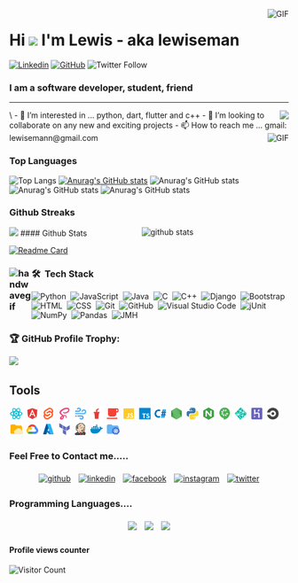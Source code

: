 <img align="right" alt="GIF" height="160px" src="https://octodex.github.com/images/daftpunktocat-guy.gif" />

# Hi <img src="https://media.giphy.com/media/hvRJCLFzcasrR4ia7z/giphy.gif" width="25px"> I'm Lewis - aka lewiseman

[![Linkedin](https://img.shields.io/badge/Linkedin-0077B5?style=for-the-badge&logo=linkedin&logoColor=white)](https://www.linkedin.com/in/lewis-m-547812213/)
[![GitHub](https://img.shields.io/badge/Github-100000?style=for-the-badge&logo=github&logoColor=white)](https://github.com/lewiseman)
![Twitter Follow](https://img.shields.io/twitter/follow/LewisM09829923?color=1DA1F2&logo=Twitter&style=for-the-badge)

### I am a software developer, student, friend
---
<img align="right" src="https://github-readme-stats.vercel.app/api?username=lewiseman&hide_border=true&show_icons=true&theme=radical&bg_color=00000000">
\
- 👀 I’m interested in ... python, dart, flutter and c++
- 💞️ I’m looking to collaborate on any new and exciting projects
- 📫 How to reach me ... gmail: lewisemann@gmail.com

<img align="right" alt="GIF" height="170px" src="https://media.giphy.com/media/J5B1Y8QZnzXXbLQIBu/giphy.gif" />


### Top Languages
 ![Top Langs](https://github-readme-stats.vercel.app/api/top-langs/?username=lewiseman&layout=compact)
 [![Anurag's GitHub stats](https://github-readme-stats.vercel.app/api?username=lewiseman)](https://github.com/anuraghazra/github-readme-stats)
 ![Anurag's GitHub stats](https://github-readme-stats.vercel.app/api?username=lewiseman&count_private=true)
 ![Anurag's GitHub stats](https://github-readme-stats.vercel.app/api?username=anuraghazra&show_icons=true)
 ![Anurag's GitHub stats](https://github-readme-stats.vercel.app/api?username=anuraghazra&show_icons=true&theme=radical)
 
 ### Github Streaks
<img src="https://github-readme-streak-stats.herokuapp.com/?user=lewiseman&theme=dark" width="48%" >
#### Github Stats
<img src="https://github-readme-stats.vercel.app/api?username=lewiseman&show_icons=true&theme=gotham" alt="github stats" width="45%" align="right"/>


[![Readme Card](https://github-readme-stats.vercel.app/api/pin/?username=anuraghazra&repo=github-readme-stats)](https://github.com/anuraghazra/github-readme-stats)

### <img alt="handwavegif" src="https://user-images.githubusercontent.com/39513876/112366216-8cfe7400-8cfe-11eb-8116-7d3dbae20e97.gif" width='40' align="left"/>

### 🛠 &nbsp;Tech Stack

![Python](https://img.shields.io/badge/-Python-05122A?style=flat&logo=python)&nbsp;
![JavaScript](https://img.shields.io/badge/-JavaScript-05122A?style=flat&logo=javascript)&nbsp;
![Java](https://img.shields.io/badge/-Java-05122A?style=flat&logo=Java&logoColor=FFA518)&nbsp;
![C](https://img.shields.io/badge/-C-05122A?style=flat&logo=C&logoColor=A8B9CC)&nbsp;
![C++](https://img.shields.io/badge/-C++-05122A?style=flat&logo=C%2B%2B&logoColor=00599C)&nbsp;
![Django](https://img.shields.io/badge/-Django-05122A?style=flat&logo=django&logoColor=092E20)&nbsp;
![Bootstrap](https://img.shields.io/badge/-Bootstrap-05122A?style=flat&logo=bootstrap&logoColor=563D7C)\
![HTML](https://img.shields.io/badge/-HTML-05122A?style=flat&logo=HTML5)&nbsp;
![CSS](https://img.shields.io/badge/-CSS-05122A?style=flat&logo=CSS3&logoColor=1572B6)&nbsp;
![Git](https://img.shields.io/badge/-Git-05122A?style=flat&logo=git)&nbsp;
![GitHub](https://img.shields.io/badge/-GitHub-05122A?style=flat&logo=github)&nbsp;
![Visual Studio Code](https://img.shields.io/badge/-Visual%20Studio%20Code-05122A?style=flat&logo=visual-studio-code&logoColor=007ACC)&nbsp;
![jUnit](https://img.shields.io/badge/jUnit%20-%23150458.svg?&style=flat&logo=Java&logoColor=white)&nbsp;
![NumPy](https://img.shields.io/badge/numpy%20-%23013243.svg?&style=flat&logo=numpy&logoColor=white)&nbsp;
![Pandas](https://img.shields.io/badge/pandas%20-%23150458.svg?&style=flat&logo=pandas&logoColor=white)&nbsp;
![JMH](https://img.shields.io/badge/JMH%20-%23150458.svg?&style=flat&logo=Java&logoColor=white)&nbsp;


<!-- Profile Trophy -->
### 🏆 GitHub Profile Trophy:
<a href="https://github.com/ryo-ma/github-profile-trophy">
  <img width=800 src="https://github-profile-trophy.vercel.app/?username=darshanr27&column=8&theme=darkhub&no-frame=true&no-bg=true"/>
</a>

## Tools

<p align="left">
<img src="https://raw.githubusercontent.com/PKief/vscode-material-icon-theme/main/icons/react.svg" alt="react" width="25" height="25" />
<img src="https://raw.githubusercontent.com/PKief/vscode-material-icon-theme/main/icons/angular.svg" alt="angular-js" width="25" height="25" />
<img src="https://raw.githubusercontent.com/PKief/vscode-material-icon-theme/main/icons/svelte.svg" alt="svelte" width="25" height="25" />
<img src="https://raw.githubusercontent.com/PKief/vscode-material-icon-theme/main/icons/sass.svg" alt="sass" width="25" height="25" />
<img src="https://raw.githubusercontent.com/PKief/vscode-material-icon-theme/main/icons/windicss.svg" alt="Windi CSS" width="25" height="25" />
<img src="https://raw.githubusercontent.com/PKief/vscode-material-icon-theme/main/icons/gulp.svg" alt="gulp" width="25" height="25" />
<img src="https://raw.githubusercontent.com/PKief/vscode-material-icon-theme/main/icons/java.svg" alt="java" width="25" height="25" />
<img src="https://raw.githubusercontent.com/PKief/vscode-material-icon-theme/main/icons/javascript.svg" alt="javascript" width="25" height="25" />
<img src="https://raw.githubusercontent.com/PKief/vscode-material-icon-theme/main/icons/typescript.svg" alt="typescript" width="25" height="25" />
<img src="https://raw.githubusercontent.com/PKief/vscode-material-icon-theme/main/icons/csharp.svg" alt=".NET" width="25" height="25" />
<img src="https://raw.githubusercontent.com/PKief/vscode-material-icon-theme/main/icons/nodejs_alt.svg" alt="nodejs" width="25" height="25" />
<img src="https://raw.githubusercontent.com/PKief/vscode-material-icon-theme/main/icons/python.svg" alt="python" width="25" height="25" />
<img src="https://raw.githubusercontent.com/PKief/vscode-material-icon-theme/main/icons/nginx.svg" alt="nginx" width="25" height="25" />
<img src="https://raw.githubusercontent.com/PKief/vscode-material-icon-theme/main/icons/cucumber.svg" alt="cucumber" width="25" height="25" />
<img src="https://raw.githubusercontent.com/PKief/vscode-material-icon-theme/main/icons/netlify.svg" alt="netlify" width="25" height="25" />
<img src="https://raw.githubusercontent.com/PKief/vscode-material-icon-theme/main/icons/heroku.svg" alt="heroku" width="25" height="25" />
<img src="https://raw.githubusercontent.com/PKief/vscode-material-icon-theme/main/icons/circleci_light.svg" alt="circleci" width="25" height="25" />
<img src="https://raw.githubusercontent.com/PKief/vscode-material-icon-theme/main/icons/folder-aws.svg" alt="aws" width="25" height="25" />
<img src="https://raw.githubusercontent.com/PKief/vscode-material-icon-theme/main/icons/gcp.svg" alt="gcp" width="25" height="25" />
<img src="https://raw.githubusercontent.com/PKief/vscode-material-icon-theme/main/icons/azure.svg" alt="azure" width="25" height="25" />
<img src="https://raw.githubusercontent.com/PKief/vscode-material-icon-theme/main/icons/terraform.svg" alt="Terraform" width="25" height="25" />
<img src="https://raw.githubusercontent.com/PKief/vscode-material-icon-theme/main/icons/jenkins.svg" alt="Jenkins" width="25" height="25" />
<img src="https://raw.githubusercontent.com/PKief/vscode-material-icon-theme/main/icons/docker.svg" alt="Docker" width="25" height="25" />
<img src="https://raw.githubusercontent.com/PKief/vscode-material-icon-theme/main/icons/folder-kubernetes.svg" alt="Kubernetes" width="25" height="25" />
</p>

### Feel Free to Contact me.....

<p align="center">
	<a href="https://github.com/imakash3011"><img alt="github" width="10%" style="padding:5px" src="https://img.icons8.com/clouds/100/000000/github.png"/></a>
	<a href="https://www.linkedin.com/in/imakash3011/"><img alt="linkedin" width="10%" style="padding:5px" src="https://img.icons8.com/clouds/100/000000/linkedin.png"/></a>
	<a href="https://www.facebook.com/imakash3011/"><img alt="facebook" width="10%" style="padding:5px" src="https://img.icons8.com/clouds/100/000000/facebook-new.png"/></a>
	<a href="https://www.instagram.com/imakash3011/"><img alt="instagram" width="10%" style="padding:5px" src="https://img.icons8.com/clouds/100/000000/instagram.png"/></a>
	<a href="https://twitter.com/imakash3011"><img alt="twitter" width="10%" style="padding:5px" src="https://img.icons8.com/clouds/100/000000/twitter.png"/></a>
</p>

### Programming Languages....

<p align="center">
	<img width="10%" style="padding:5px" src="https://img.icons8.com/color/144/000000/java-coffee-cup-logo.png"/>
	<img width="10%" style="padding:5px" src="https://img.icons8.com/color/144/000000/python.png"/>
	<img width="10%" style="padding:5px" src="https://img.icons8.com/color/144/000000/javascript.png"/>
</p>

#### Profile views counter
![Visitor Count](https://profile-counter.glitch.me/{imakash3011}/count.svg)


<!---
lewiseman/lewiseman is a ✨ special ✨ repository because its `README.md` (this file) appears on your GitHub profile.
You can click the Preview link to take a look at your changes.
--->
